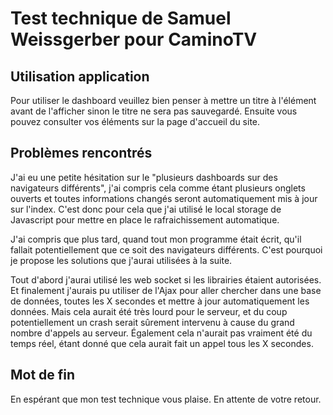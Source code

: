 # Test technique de Samuel Weissgerber pour CaminoTV 

## Utilisation application

Pour utiliser le dashboard veuillez bien penser à mettre un titre à l'élément avant de l'afficher sinon le titre ne sera pas sauvegardé.
Ensuite vous pouvez consulter vos éléments sur la page d'accueil du site.

## Problèmes rencontrés

J'ai eu une petite hésitation sur le "plusieurs dashboards sur des navigateurs différents", j'ai compris cela comme étant plusieurs onglets ouverts et toutes informations changés seront automatiquement mis à jour sur l'index.
C'est donc pour cela que j'ai utilisé le local storage de Javascript pour mettre en place le rafraichissement automatique.

J'ai compris que plus tard, quand tout mon programme était écrit, qu'il fallait potentiellement que ce soit des navigateurs différents. C'est pourquoi je propose les solutions que j'aurai utilisées à la suite.

Tout d'abord j'aurai utilisé les web socket si les librairies étaient autorisées.
Et finalement j'aurais pu utiliser de l'Ajax pour aller chercher dans une base de données, toutes les X secondes et mettre à jour automatiquement les données. Mais cela aurait été très lourd pour le serveur, et du coup potentiellement un crash serait sûrement intervenu à cause du grand nombre d'appels au serveur. Également cela n'aurait pas vraiment été du temps réel, étant donné que cela aurait fait un appel tous les X secondes.

## Mot de fin

En espérant que mon test technique vous plaise. En attente de votre retour.
